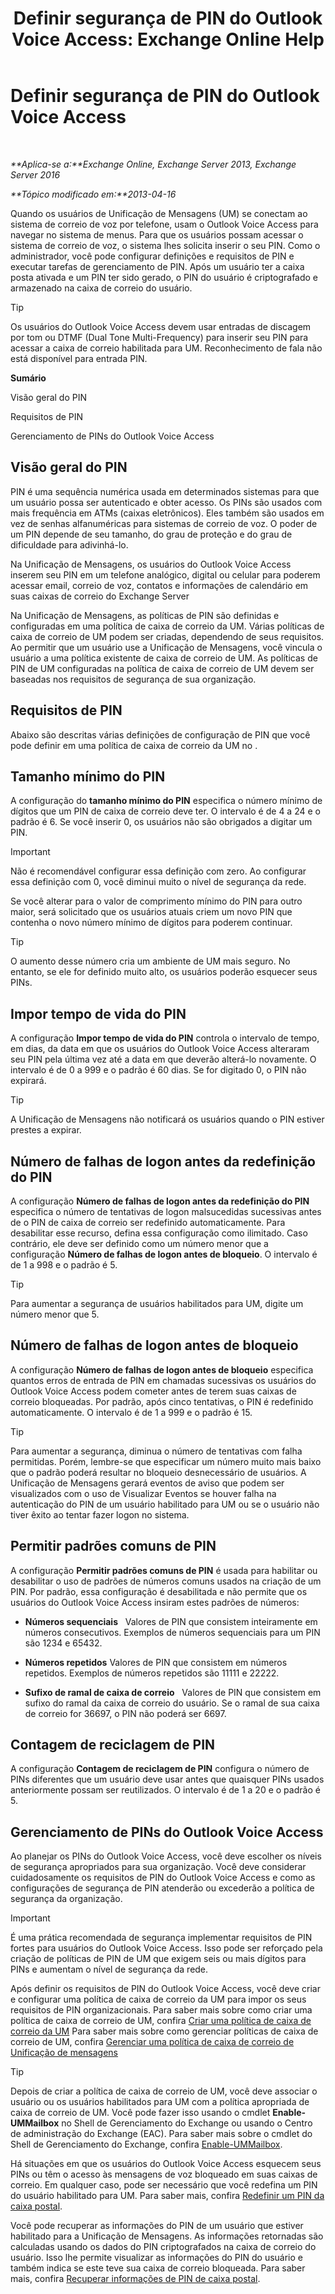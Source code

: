 ﻿---
title: 'Definir segurança de PIN do Outlook Voice Access: Exchange Online Help'
TOCTitle: Definir segurança de PIN do Outlook Voice Access
ms:assetid: ef6d9151-d333-4f52-9338-273f7a291e54
ms:mtpsurl: https://technet.microsoft.com/pt-br/library/Bb125162(v=EXCHG.150)
ms:contentKeyID: 50556308
ms.date: 04/23/2018
mtps_version: v=EXCHG.150
ms.translationtype: HT
---

# Definir segurança de PIN do Outlook Voice Access

 

_**Aplica-se a:**Exchange Online, Exchange Server 2013, Exchange Server 2016_

_**Tópico modificado em:**2013-04-16_

Quando os usuários de Unificação de Mensagens (UM) se conectam ao sistema de correio de voz por telefone, usam o Outlook Voice Access para navegar no sistema de menus. Para que os usuários possam acessar o sistema de correio de voz, o sistema lhes solicita inserir o seu PIN. Como o administrador, você pode configurar definições e requisitos de PIN e executar tarefas de gerenciamento de PIN. Após um usuário ter a caixa posta ativada e um PIN ter sido gerado, o PIN do usuário é criptografado e armazenado na caixa de correio do usuário.


> [!TIP]
> Os usuários do Outlook Voice Access devem usar entradas de discagem por tom ou DTMF (Dual Tone Multi-Frequency) para inserir seu PIN para acessar a caixa de correio habilitada para UM. Reconhecimento de fala não está disponível para entrada PIN.



**Sumário**

Visão geral do PIN

Requisitos de PIN

Gerenciamento de PINs do Outlook Voice Access

## Visão geral do PIN

PIN é uma sequência numérica usada em determinados sistemas para que um usuário possa ser autenticado e obter acesso. Os PINs são usados com mais frequência em ATMs (caixas eletrônicos). Eles também são usados em vez de senhas alfanuméricas para sistemas de correio de voz. O poder de um PIN depende de seu tamanho, do grau de proteção e do grau de dificuldade para adivinhá-lo.

Na Unificação de Mensagens, os usuários do Outlook Voice Access inserem seu PIN em um telefone analógico, digital ou celular para poderem acessar email, correio de voz, contatos e informações de calendário em suas caixas de correio do Exchange Server

Na Unificação de Mensagens, as políticas de PIN são definidas e configuradas em uma política de caixa de correio da UM. Várias políticas de caixa de correio de UM podem ser criadas, dependendo de seus requisitos. Ao permitir que um usuário use a Unificação de Mensagens, você vincula o usuário a uma política existente de caixa de correio de UM. As políticas de PIN de UM configuradas na política de caixa de correio de UM devem ser baseadas nos requisitos de segurança de sua organização.

## Requisitos de PIN

Abaixo são descritas várias definições de configuração de PIN que você pode definir em uma política de caixa de correio da UM no .

## Tamanho mínimo do PIN

A configuração do **tamanho mínimo do PIN** especifica o número mínimo de dígitos que um PIN de caixa de correio deve ter. O intervalo é de 4 a 24 e o padrão é 6. Se você inserir 0, os usuários não são obrigados a digitar um PIN.


> [!IMPORTANT]
> Não é recomendável configurar essa definição com zero. Ao configurar essa definição com 0, você diminui muito o nível de segurança da rede.



Se você alterar para o valor de comprimento mínimo do PIN para outro maior, será solicitado que os usuários atuais criem um novo PIN que contenha o novo número mínimo de dígitos para poderem continuar.


> [!TIP]
> O aumento desse número cria um ambiente de UM mais seguro. No entanto, se ele for definido muito alto, os usuários poderão esquecer seus PINs.



## Impor tempo de vida do PIN

A configuração **Impor tempo de vida do PIN** controla o intervalo de tempo, em dias, da data em que os usuários do Outlook Voice Access alteraram seu PIN pela última vez até a data em que deverão alterá-lo novamente. O intervalo é de 0 a 999 e o padrão é 60 dias. Se for digitado 0, o PIN não expirará.


> [!TIP]
> A Unificação de Mensagens não notificará os usuários quando o PIN estiver prestes a expirar.



## Número de falhas de logon antes da redefinição do PIN

A configuração **Número de falhas de logon antes da redefinição do PIN** especifica o número de tentativas de logon malsucedidas sucessivas antes de o PIN de caixa de correio ser redefinido automaticamente. Para desabilitar esse recurso, defina essa configuração como ilimitado. Caso contrário, ele deve ser definido como um número menor que a configuração **Número de falhas de logon antes de bloqueio**. O intervalo é de 1 a 998 e o padrão é 5.


> [!TIP]
> Para aumentar a segurança de usuários habilitados para UM, digite um número menor que 5.



## Número de falhas de logon antes de bloqueio

A configuração **Número de falhas de logon antes de bloqueio** especifica quantos erros de entrada de PIN em chamadas sucessivas os usuários do Outlook Voice Access podem cometer antes de terem suas caixas de correio bloqueadas. Por padrão, após cinco tentativas, o PIN é redefinido automaticamente. O intervalo é de 1 a 999 e o padrão é 15.


> [!TIP]
> Para aumentar a segurança, diminua o número de tentativas com falha permitidas. Porém, lembre-se que especificar um número muito mais baixo que o padrão poderá resultar no bloqueio desnecessário de usuários. A Unificação de Mensagens gerará eventos de aviso que podem ser visualizados com o uso de Visualizar Eventos se houver falha na autenticação do PIN de um usuário habilitado para UM ou se o usuário não tiver êxito ao tentar fazer logon no sistema.



## Permitir padrões comuns de PIN

A configuração **Permitir padrões comuns de PIN** é usada para habilitar ou desabilitar o uso de padrões de números comuns usados na criação de um PIN. Por padrão, essa configuração é desabilitada e não permite que os usuários do Outlook Voice Access insiram estes padrões de números:

  - **Números sequenciais**   Valores de PIN que consistem inteiramente em números consecutivos. Exemplos de números sequenciais para um PIN são 1234 e 65432.

  - **Números repetidos** Valores de PIN que consistem em números repetidos. Exemplos de números repetidos são 11111 e 22222.

  - **Sufixo de ramal de caixa de correio**   Valores de PIN que consistem em sufixo do ramal da caixa de correio do usuário. Se o ramal de sua caixa de correio for 36697, o PIN não poderá ser 6697.

## Contagem de reciclagem de PIN

A configuração **Contagem de reciclagem de PIN** configura o número de PINs diferentes que um usuário deve usar antes que quaisquer PINs usados anteriormente possam ser reutilizados. O intervalo é de 1 a 20 e o padrão é 5.

## Gerenciamento de PINs do Outlook Voice Access

Ao planejar os PINs do Outlook Voice Access, você deve escolher os níveis de segurança apropriados para sua organização. Você deve considerar cuidadosamente os requisitos de PIN do Outlook Voice Access e como as configurações de segurança de PIN atenderão ou excederão a política de segurança da organização.


> [!IMPORTANT]
> É uma prática recomendada de segurança implementar requisitos de PIN fortes para usuários do Outlook Voice Access. Isso pode ser reforçado pela criação de políticas de PIN de UM que exigem seis ou mais dígitos para PINs e aumentam o nível de segurança da rede.



Após definir os requisitos de PIN do Outlook Voice Access, você deve criar e configurar uma política de caixa de correio da UM para impor os seus requisitos de PIN organizacionais. Para saber mais sobre como criar uma política de caixa de correio de UM, confira [Criar uma política de caixa de correio da UM](create-a-um-mailbox-policy-exchange-2013-help.md) Para saber mais sobre como gerenciar políticas de caixa de correio de UM, confira [Gerenciar uma política de caixa de correio de Unificação de mensagens](manage-a-um-mailbox-policy-exchange-2013-help.md)


> [!TIP]
> Depois de criar a política de caixa de correio de UM, você deve associar o usuário ou os usuários habilitados para UM com a política apropriada de caixa de correio de UM. Você pode fazer isso usando o cmdlet <STRONG>Enable-UMMailbox</STRONG> no Shell de Gerenciamento do Exchange ou usando o Centro de administração do Exchange (EAC). Para saber mais sobre o cmdlet do Shell de Gerenciamento do&nbsp;Exchange, confira <A href="https://technet.microsoft.com/pt-br/library/aa998033(v=exchg.150)">Enable-UMMailbox</A>.



Há situações em que os usuários do Outlook Voice Access esquecem seus PINs ou têm o acesso às mensagens de voz bloqueado em suas caixas de correio. Em qualquer caso, pode ser necessário que você redefina um PIN do usuário habilitado para UM. Para saber mais, confira [Redefinir um PIN da caixa postal](reset-a-voice-mail-pin-exchange-2013-help.md).

Você pode recuperar as informações do PIN de um usuário que estiver habilitado para a Unificação de Mensagens. As informações retornadas são calculadas usando os dados do PIN criptografados na caixa de correio do usuário. Isso lhe permite visualizar as informações do PIN do usuário e também indica se este teve sua caixa de correio bloqueada. Para saber mais, confira [Recuperar informações de PIN de caixa postal](retrieve-voice-mail-pin-information-exchange-2013-help.md).

